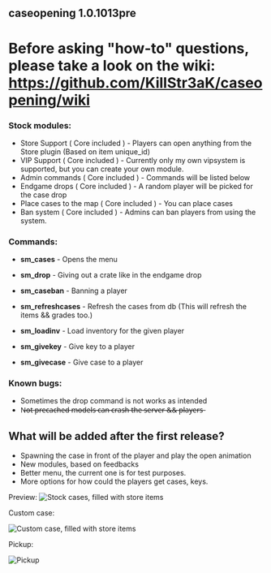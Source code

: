 ## caseopening 1.0.1013pre

# Before asking "how-to" questions, please take a look on the wiki: https://github.com/KillStr3aK/caseopening/wiki

### Stock modules:
* Store Support ( Core included ) - Players can open anything from the Store plugin (Based on item unique_id)
* VIP Support ( Core included ) - Currently only my own vipsystem is supported, but you can create your own module.
* Admin commands ( Core included ) - Commands will be listed below
* Endgame drops ( Core included ) - A random player will be picked for the case drop
* Place cases to the map ( Core included ) - You can place cases
* Ban system ( Core included ) - Admins can ban players from using the system.

### Commands:
* **sm_cases** - Opens the menu

* **sm_drop** - Giving out a crate like in the endgame drop
* **sm_caseban** - Banning a player

* **sm_refreshcases** - Refresh the cases from db (This will refresh the items && grades too.)
* **sm_loadinv** - Load inventory for the given player

* **sm_givekey** - Give key to a player
* **sm_givecase** - Give case to a player

### Known bugs:
* Sometimes the drop command is not works as intended
* N̶o̶t̶ ̶p̶r̶e̶c̶a̶c̶h̶e̶d̶ ̶m̶o̶d̶e̶l̶s̶ ̶c̶a̶n̶ ̶c̶r̶a̶s̶h̶ ̶t̶h̶e̶ ̶s̶e̶r̶v̶e̶r̶ ̶&̶&̶ ̶p̶l̶a̶y̶e̶r̶s̶

## What will be added after the first release?
* Spawning the case in front of the player and play the open animation
* New modules, based on feedbacks
* Better menu, the current one is for test purposes.
* More options for how could the players get cases, keys.

Preview:
![Stock cases, filled with store items](https://i.imgur.com/U7MSz8s.png)

Custom case:

![Custom case, filled with store items](https://i.imgur.com/YLWIIrP.png)

Pickup:

![Pickup](https://i.imgur.com/PeOwdm3.png)
